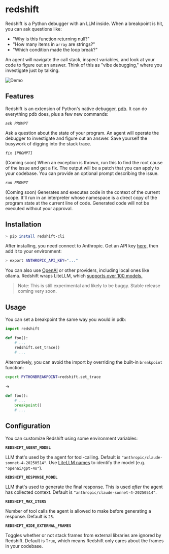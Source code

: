 # redshift

Redshift is a Python debugger with an LLM inside. When a breakpoint is hit, you can ask questions like:

- "Why is this function returning null?"
- "How many items in `array` are strings?"
- "Which condition made the loop break?"

An agent will navigate the call stack, inspect variables, and look at your code to figure out an answer. Think of this as "vibe debugging," where you investigate just by talking.

<!--Think of it like Claude Code but for debugging.-->

![Demo](./demo.gif)

## Features

Redshift is an extension of Python's native debugger, [pdb](https://docs.python.org/3/library/pdb.html). It can do everything pdb does, plus a few new commands:

_`ask PROMPT`_

Ask a question about the state of your program. An agent will operate the debugger to investigate and figure out an answer. Save yourself the busywork of digging into the stack trace.

_`fix [PROMPT]`_

(Coming soon) When an exception is thrown, run this to find the root cause of the issue and get a fix. The output will be a patch that you can apply to your codebase. You can provide an optional prompt describing the issue.

_`run PROMPT`_

(Coming soon) Generates and executes code in the context of the current scope. It'll run in an interpreter whose namespace is a direct copy of the program state at the current line of code. Generated code will not be executed without your approval.

## Installation

```bash
> pip install redshift-cli
```

After installing, you need connect to Anthropic. Get an API key [here,](https://console.anthropic.com/settings/keys) then add it to your environment:

```bash
> export ANTHROPIC_API_KEY="..."
```

You can also use [OpenAI](https://platform.openai.com/api-keys) or other providers, including local ones like ollama. Redshift wraps LiteLLM, which [supports over 100 models.](https://docs.litellm.ai/docs/providers)

> Note: This is still experimental and likely to be buggy. Stable release coming very soon.

## Usage

You can set a breakpoint the same way you would in pdb:

```python
import redshift

def foo():
    # ...
    redshift.set_trace()
    # ...
```

Alternatively, you can avoid the import by overriding the built-in `breakpoint` function:

```bash
export PYTHONBREAKPOINT=redshift.set_trace
```

->

```python
def foo():
    # ...
    breakpoint()
    # ...
```

<!-- You can also invoke Redshift from the command-line:

```bash
> redshift [-c command] (-m module | pyfile) [args ...]
```

Redshift will automatically enter post-mortem debugging if your program throws an exception. -->

## Configuration

You can customize Redshift using some environment variables:

**`REDSHIFT_AGENT_MODEL`**

LLM that's used by the agent for tool-calling. Default is `"anthropic/claude-sonnet-4-20250514"`. Use [LiteLLM names](https://docs.litellm.ai/docs/providers) to identify the model (e.g. `"openai/gpt-4o"`).

**`REDSHIFT_RESPONSE_MODEL`**

LLM that's used to generate the final response. This is used _after_ the agent has collected context. Default is `"anthropic/claude-sonnet-4-20250514"`.

**`REDSHIFT_MAX_ITERS`**

Number of tool calls the agent is allowed to make before generating a response. Default is `25`.

**`REDSHIFT_HIDE_EXTERNAL_FRAMES`**

Toggles whether or not stack frames from external libraries are ignored by Redshift. Default is `True`, which means Redshift only cares about the frames in your codebase.
